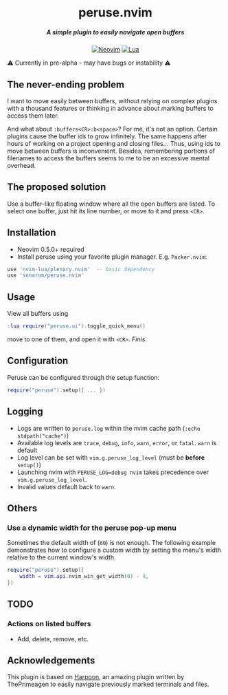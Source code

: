 <div align="center">

# peruse.nvim
##### A simple plugin to easily navigate open buffers

[![Neovim](https://img.shields.io/badge/Neovim%200.5+-green.svg?style=for-the-badge&logo=neovim)](https://neovim.io)
[![Lua](https://img.shields.io/badge/Lua-blue.svg?style=for-the-badge&logo=lua)](http://www.lua.org)

</div>


:warning: Currently in pre-alpha - may have bugs or instability :warning: 


## The never-ending problem

I want to move easily between buffers, without relying on complex plugins with a thousand features or thinking in advance about marking buffers to access them later.

And what about `:buffers<CR>:b<space>`? For me, it's not an option. Certain plugins cause the buffer ids to grow infinitely. The same happens after hours of working on a project opening and closing files... Thus, using ids to move between buffers is inconvenient. Besides, remembering portions of filenames to access the buffers seems to me to be an excessive mental overhead.


## The proposed solution

Use a buffer-like floating window where all the open buffers are listed. To select one buffer, just hit its line number, or move to it and press `<CR>`.


## Installation

* Neovim 0.5.0+ required
* Install peruse using your favorite plugin manager. E.g. `Packer.nvim`:

```lua
use 'nvim-lua/plenary.nvim'  -- basic dependency
use 'sonarom/peruse.nvim'
```

## Usage

View all buffers using
```lua
:lua require("peruse.ui").toggle_quick_menu()
```
move to one of them, and open it with `<CR>`. _Finis_.


## Configuration

Peruse can be configured through the setup function:

```lua
require("peruse").setup({ ... })
```


## Logging

- Logs are written to `peruse.log` within the nvim cache path (`:echo stdpath("cache")`)
- Available log levels are `trace`, `debug`, `info`, `warn`, `error`, or `fatal`. `warn` is default
- Log level can be set with `vim.g.peruse_log_level` (must be **before** `setup()`)
- Launching nvim with `PERUSE_LOG=debug nvim` takes precedence over `vim.g.peruse_log_level`.
- Invalid values default back to `warn`.

## Others

### Use a dynamic width for the peruse pop-up menu

Sometimes the default width of (`60`) is not enough.
The following example demonstrates how to configure a custom width by setting
the menu's width relative to the current window's width.

```lua
require("peruse").setup({
    width = vim.api.nvim_win_get_width(0) - 4,
})
```

## TODO

### Actions on listed buffers
* Add, delete, remove, etc.


## Acknowledgements

This plugin is based on [Harpoon](https://github.com/ThePrimeagen/harpoon), an amazing plugin written by ThePrimeagen to easily navigate previously marked terminals and files.
